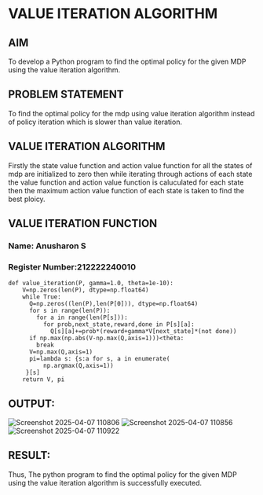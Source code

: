 # VALUE ITERATION ALGORITHM

## AIM
To develop a Python program to find the optimal policy for the given MDP using the value iteration algorithm.


## PROBLEM STATEMENT
To find the optimal policy for the mdp using value iteration algorithm instead of policy iteration which is slower than value iteration.


## VALUE ITERATION ALGORITHM
Firstly the state value function and action value function for all the states of mdp are initialized to zero then while iterating through actions of each state the value function and action value function is caluculated for each state then the maximum action value function of each state is taken to find the best ploicy.


## VALUE ITERATION FUNCTION
### Name: Anusharon S
### Register Number:212222240010
```
def value_iteration(P, gamma=1.0, theta=1e-10):
    V=np.zeros(len(P), dtype=np.float64)
    while True:
      Q=np.zeros((len(P),len(P[0])), dtype=np.float64)
      for s in range(len(P)):
        for a in range(len(P[s])):
          for prob,next_state,reward,done in P[s][a]:
            Q[s][a]+=prob*(reward+gamma*V[next_state]*(not done))
      if np.max(np.abs(V-np.max(Q,axis=1)))<theta:
        break
      V=np.max(Q,axis=1)
      pi=lambda s: {s:a for s, a in enumerate(
          np.argmax(Q,axis=1))
     }[s]
    return V, pi
```
## OUTPUT:
![Screenshot 2025-04-07 110806](https://github.com/user-attachments/assets/0a707498-3c9c-4b34-993b-f46731a7ffb3)
![Screenshot 2025-04-07 110856](https://github.com/user-attachments/assets/17349e57-694d-4624-84ca-f3aceedc322e)
![Screenshot 2025-04-07 110922](https://github.com/user-attachments/assets/377772f5-2096-46be-a00d-57a9130ee0ab)

## RESULT:

Thus, The python program to find the optimal policy for the given MDP using the value iteration algorithm is successfully executed.

